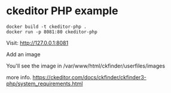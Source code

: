 # ckeditor PHP example

```
docker build -t ckeditor-php .
docker run -p 8081:80 ckeditor-php
```

Visit: http://127.0.0.1:8081

Add an image

You'll see the image in /var/www/html/ckfinder/userfiles/images


more info. 
https://ckeditor.com/docs/ckfinder/ckfinder3-php/system_requirements.html
